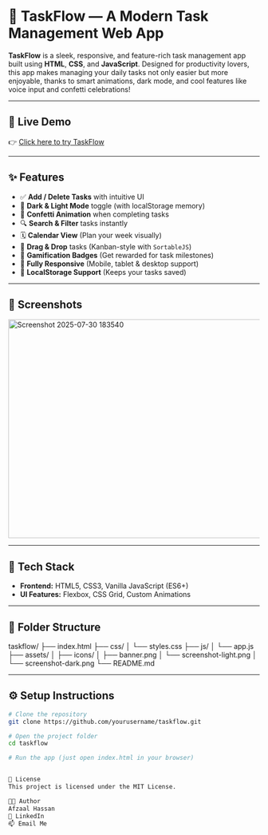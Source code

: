 # 📝 TaskFlow — A Modern Task Management Web App

**TaskFlow** is a sleek, responsive, and feature-rich task management app built using **HTML**, **CSS**, and **JavaScript**. Designed for productivity lovers, this app makes managing your daily tasks not only easier but more enjoyable, thanks to smart animations, dark mode, and cool features like voice input and confetti celebrations!

---

## 🚀 Live Demo

👉 [Click here to try TaskFlow](https://afzaal162.github.io/Task-Managment/)

---

## ✨ Features

- ✅ **Add / Delete Tasks** with intuitive UI
- 🎨 **Dark & Light Mode** toggle (with localStorage memory)
- 🎉 **Confetti Animation** when completing tasks
- 🔍 **Search & Filter** tasks instantly
- 🗓️ **Calendar View** (Plan your week visually)
- 🧩 **Drag & Drop** tasks (Kanban-style with `SortableJS`)
- 🧠 **Gamification Badges** (Get rewarded for task milestones)
- 📱 **Fully Responsive** (Mobile, tablet & desktop support)
- 💾 **LocalStorage Support** (Keeps your tasks saved)

---

## 📸 Screenshots
<img width="774" height="438" alt="Screenshot 2025-07-30 183540" src="https://github.com/user-attachments/assets/0800f157-c1ce-4126-a621-0eb8765988e5" />



---

## 🔧 Tech Stack

- **Frontend:** HTML5, CSS3, Vanilla JavaScript (ES6+)
- **UI Features:** Flexbox, CSS Grid, Custom Animations

---

## 📁 Folder Structure
taskflow/
├── index.html
├── css/
│ └── styles.css
├── js/
│ └── app.js
├── assets/
│ ├── icons/
│ ├── banner.png
│ └── screenshot-light.png
│ └── screenshot-dark.png
└── README.md


---

## ⚙️ Setup Instructions

```bash
# Clone the repository
git clone https://github.com/yourusername/taskflow.git

# Open the project folder
cd taskflow

# Run the app (just open index.html in your browser)


📜 License
This project is licensed under the MIT License.

👨‍💻 Author
Afzaal Hassan
🔗 LinkedIn
📫 Email Me

